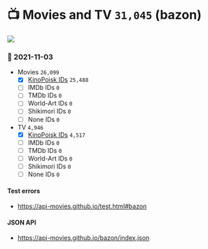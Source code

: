 # :tv: Movies and TV `31,045` (bazon)

<a href="https://API-Movies.github.io"><img src="https://API-Movies.github.io/banner.png?cache"></a>

### :date: 2021-11-03
- Movies `26,099`
  - [x] <a href="https://API-Movies.github.io/bazon/movie_kinopoisk_ids.json">KinoPoisk IDs</a> `25,488`
  - [ ] IMDb IDs `0`
  - [ ] TMDb IDs `0`
  - [ ] World-Art IDs `0`
  - [ ] Shikimori IDs `0`
  - [ ] None IDs `0`
- TV `4,946`
  - [x] <a href="https://API-Movies.github.io/bazon/tv_kinopoisk_ids.json">KinoPoisk IDs</a> `4,517`
  - [ ] IMDb IDs `0`
  - [ ] TMDb IDs `0`
  - [ ] World-Art IDs `0`
  - [ ] Shikimori IDs `0`
  - [ ] None IDs `0`
#### Test errors
- <a href='https://api-movies.github.io/test.html#bazon'>https://api-movies.github.io/test.html#bazon</a>
#### JSON API
- <a href='https://api-movies.github.io/bazon/index.json'>https://api-movies.github.io/bazon/index.json</a>
